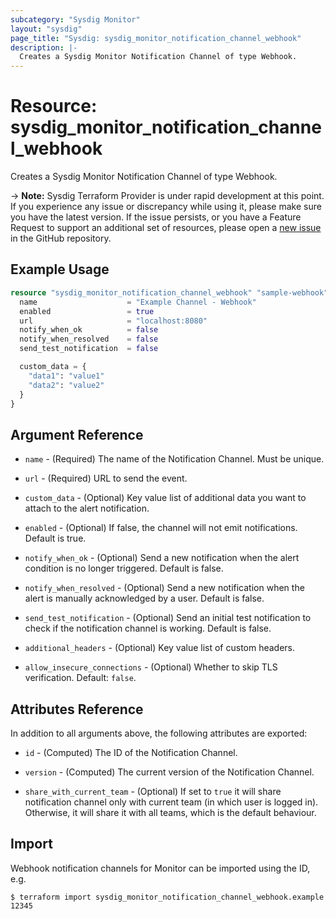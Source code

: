 ```yaml
---
subcategory: "Sysdig Monitor"
layout: "sysdig"
page_title: "Sysdig: sysdig_monitor_notification_channel_webhook"
description: |-
  Creates a Sysdig Monitor Notification Channel of type Webhook.
---
```


# Resource: sysdig_monitor_notification_channel_webhook

Creates a Sysdig Monitor Notification Channel of type Webhook.

-> **Note:** Sysdig Terraform Provider is under rapid development at this point. If you experience any issue or discrepancy while using it, please make sure you have the latest version. If the issue persists, or you have a Feature Request to support an additional set of resources, please open a [new issue](https://github.com/sysdiglabs/terraform-provider-sysdig/issues/new) in the GitHub repository.

## Example Usage

```terraform
resource "sysdig_monitor_notification_channel_webhook" "sample-webhook" {
  name                    = "Example Channel - Webhook"
  enabled                 = true
  url                     = "localhost:8080"
  notify_when_ok          = false
  notify_when_resolved    = false
  send_test_notification  = false

  custom_data = {
    "data1": "value1"
    "data2": "value2"
  }
}
```

## Argument Reference

* `name` - (Required) The name of the Notification Channel. Must be unique.

* `url` - (Required) URL to send the event.

* `custom_data` - (Optional) Key value list of additional data you want to attach to the alert notification.

* `enabled` - (Optional) If false, the channel will not emit notifications. Default is true.

* `notify_when_ok` - (Optional) Send a new notification when the alert condition is
    no longer triggered. Default is false.

* `notify_when_resolved` - (Optional) Send a new notification when the alert is manually
    acknowledged by a user. Default is false.

* `send_test_notification` - (Optional) Send an initial test notification to check
    if the notification channel is working. Default is false.

* `additional_headers` - (Optional) Key value list of custom headers.

* `allow_insecure_connections` - (Optional) Whether to skip TLS verification. Default: `false`.

## Attributes Reference

In addition to all arguments above, the following attributes are exported:

* `id` - (Computed) The ID of the Notification Channel.

* `version` - (Computed) The current version of the Notification Channel.

* `share_with_current_team` - (Optional) If set to `true` it will share notification channel only with current team (in which user is logged in).
  Otherwise, it will share it with all teams, which is the default behaviour.

## Import

Webhook notification channels for Monitor can be imported using the ID, e.g.

```
$ terraform import sysdig_monitor_notification_channel_webhook.example 12345
```
